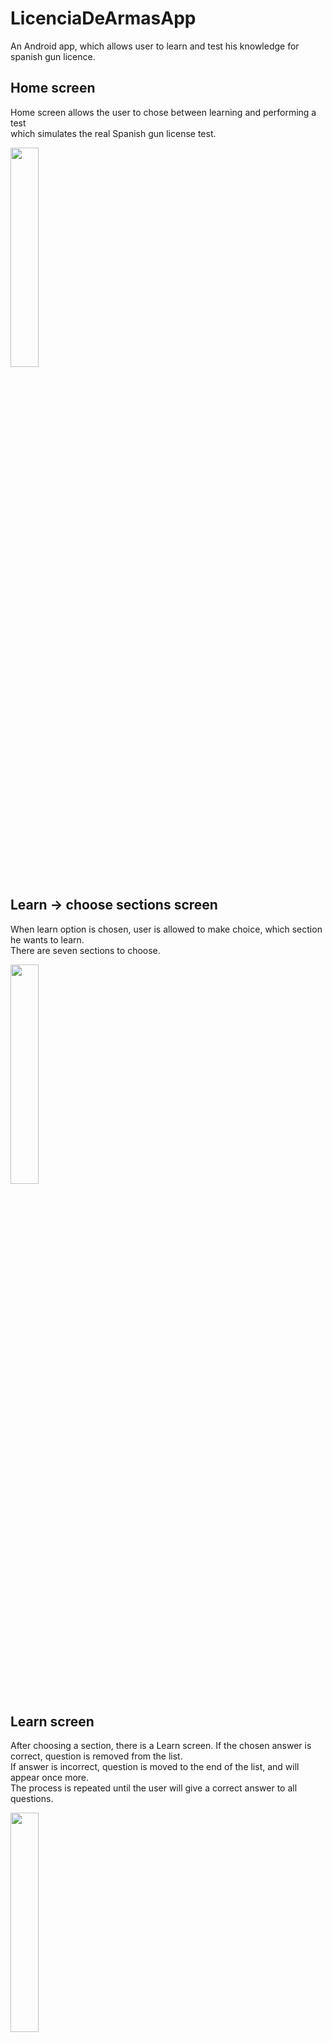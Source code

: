 # LicenciaDeArmasApp
An Android app, which allows user to learn and test his knowledge for spanish gun licence.

## Home screen
Home screen allows the user to chose between learning and performing a test <br>which simulates the real Spanish gun license test.

<img src="https://user-images.githubusercontent.com/47189440/194597616-8d8b6951-8b8a-405d-a3d3-8a229ec6a468.png" width="30%" height="30%">

## Learn -> choose sections screen
When learn option is chosen, user is allowed to make choice, which section he wants to learn.<br>There are seven sections to choose.

<img src="https://user-images.githubusercontent.com/47189440/194598682-8a923eec-f883-4214-80e0-54878f597a7c.png" width="30%" height="30%">

## Learn screen
After choosing a section, there is a Learn screen. If the chosen answer is correct, question is removed from the list.
<br>If answer is incorrect, question is moved to the end of the list, and will appear once more.
<br>The process is repeated until the user will give a correct answer to all questions.

<img src="https://user-images.githubusercontent.com/47189440/194597632-3e29c3d7-924b-44f2-a1aa-36dc763a2483.png" width="30%" height="30%">

## Learn Screen with chosen answer
<img src="https://user-images.githubusercontent.com/47189440/194597641-1557ee31-6ef9-42bd-8420-d4682b3ea27a.png" width="30%" height="30%">

## Finished learning screen
<img src="https://user-images.githubusercontent.com/47189440/194597649-ed9eb479-c94c-44f1-a043-367bcba17783.png" width="30%" height="30%">

## Finished test screen
<img src="https://user-images.githubusercontent.com/47189440/194597645-40b501e2-99e4-4b56-a077-3a687eac71b2.png" width="30%" height="30%">



